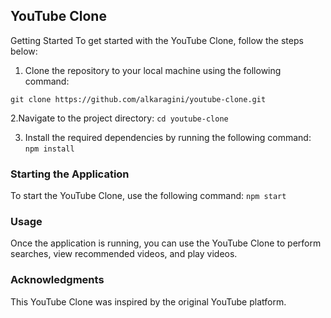 ## YouTube Clone

Getting Started
To get started with the YouTube Clone, follow the steps below:

1. Clone the repository to your local machine using the following command:

`git clone https://github.com/alkaragini/youtube-clone.git`

2.Navigate to the project directory: `cd youtube-clone`

3. Install the required dependencies by running the following command: `npm install`



### Starting the Application
To start the YouTube Clone, use the following command: `npm start`


### Usage
Once the application is running, you can use the YouTube Clone to perform searches, view recommended videos, and play videos.

### Acknowledgments
This YouTube Clone was inspired by the original YouTube platform.


